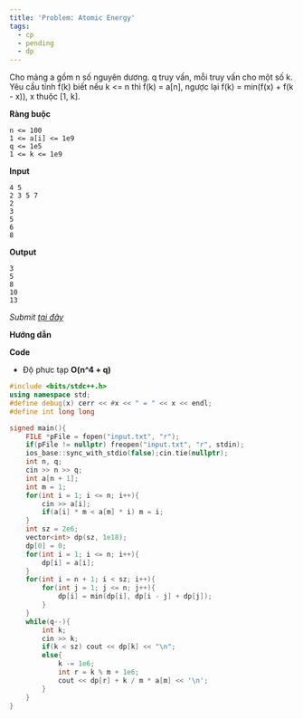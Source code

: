 ```yaml
---
title: 'Problem: Atomic Energy'
tags:
  - cp
  - pending
  - dp
---
```

Cho mảng a gồm n số nguyên dương. q truy vấn, mỗi truy vấn cho một số k. 
Yêu cầu tính f(k) biết nếu k <= n thì f(k) = a[n], ngược lại f(k) = min(f(x) + f(k - x)), x thuộc [1, k].

**Ràng buộc**
```
n <= 100
1 <= a[i] <= 1e9
q <= 1e5
1 <= k <= 1e9
```
**Input**

```
4 5
2 3 5 7
2
3
5
6
8
```

**Output**

```
3
5
8
10
13
```

<!--more-->

*Submit [tại đây](https://open.kattis.com/problems/atomicenergy)*

**Hướng dẫn**


**Code**

- Độ phưc tạp **O(n^4 + q)**

```cpp
#include <bits/stdc++.h>
using namespace std;
#define debug(x) cerr << #x << " = " << x << endl;
#define int long long

signed main(){
    FILE *pFile = fopen("input.txt", "r");
    if(pFile != nullptr) freopen("input.txt", "r", stdin);
    ios_base::sync_with_stdio(false);cin.tie(nullptr);
    int n, q;
    cin >> n >> q;
    int a[n + 1];
    int m = 1;
    for(int i = 1; i <= n; i++){
        cin >> a[i];
        if(a[i] * m < a[m] * i) m = i;
    }
    int sz = 2e6;
    vector<int> dp(sz, 1e18);
    dp[0] = 0;
    for(int i = 1; i <= n; i++){
        dp[i] = a[i];
    }
    for(int i = n + 1; i < sz; i++){
        for(int j = 1; j <= n; j++){
            dp[i] = min(dp[i], dp[i - j] + dp[j]);
        }
    }
    while(q--){
        int k;
        cin >> k;
        if(k < sz) cout << dp[k] << "\n";
        else{
            k -= 1e6;
            int r = k % m + 1e6;
            cout << dp[r] + k / m * a[m] << '\n';
        }
    }
}
```
